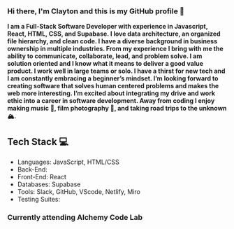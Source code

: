 ### Hi there, I'm Clayton and this is my GitHub profile 👋

**I am a Full-Stack Software Developer with experience in Javascript, React, HTML, CSS, and Supabase. I love data architecture, an organized file hierarchy, and clean code. I have a diverse background in business ownership in multiple industries. From my experience I bring with me the ability to communicate, collaborate, lead, and problem solve. I am solution oriented and I know what it means to deliver a good value product. I work well in large teams or solo. I have a thirst for new tech and I am constantly embracing a beginner’s mindset. I’m looking forward to creating software that solves human centered problems and makes the web more interesting. I’m excited about integrating my drive and work ethic into a career in software development. Away from coding I enjoy making music 🎸, film photography 📸, and taking road trips to the unknown 🏔.**

## Tech Stack 💻
- Languages: JavaScript, HTML/CSS
- Back-End: 
- Front-End: React
- Databases: Supabase
- Tools: Slack, GitHub, VScode, Netlify, Miro
- Testing Suites:

### Currently attending Alchemy Code Lab


<!--
**clayton-knapp/clayton-knapp** is a ✨ _special_ ✨ repository because its `README.md` (this file) appears on your GitHub profile.

Here are some ideas to get you started:

- 🔭 I’m currently working on ...
- 🌱 I’m currently learning ...
- 👯 I’m looking to collaborate on ...
- 🤔 I’m looking for help with ...
- 💬 Ask me about ...
- 📫 How to reach me: ...
- 😄 Pronouns: ...
- ⚡ Fun fact: ...
-->
